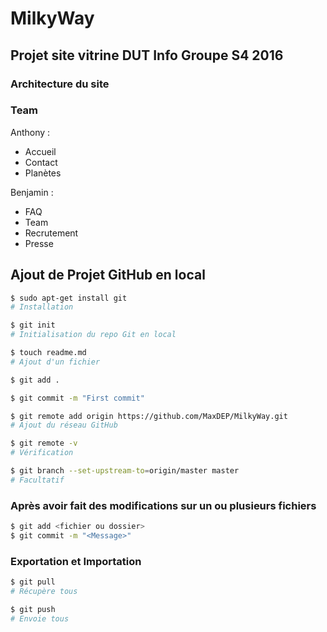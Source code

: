 # MilkyWay
## Projet site vitrine DUT Info Groupe S4 2016

### Architecture du site

### Team

Anthony :
- Accueil
- Contact
- Planètes

Benjamin :
- FAQ
- Team 
- Recrutement 
- Presse

## Ajout de Projet GitHub en local

```bash
$ sudo apt-get install git
# Installation

$ git init
# Initialisation du repo Git en local

$ touch readme.md
# Ajout d'un fichier

$ git add .

$ git commit -m "First commit"

$ git remote add origin https://github.com/MaxDEP/MilkyWay.git
# Ajout du réseau GitHub

$ git remote -v
# Vérification

$ git branch --set-upstream-to=origin/master master
# Facultatif
```
### Après avoir fait des modifications sur un ou plusieurs fichiers
```bash
$ git add <fichier ou dossier>
$ git commit -m "<Message>"
```
### Exportation et Importation
```bash
$ git pull
# Récupère tous

$ git push
# Envoie tous
```
